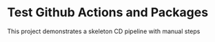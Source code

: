 # Test Github Actions and Packages

This project demonstrates a skeleton CD pipeline with manual steps
